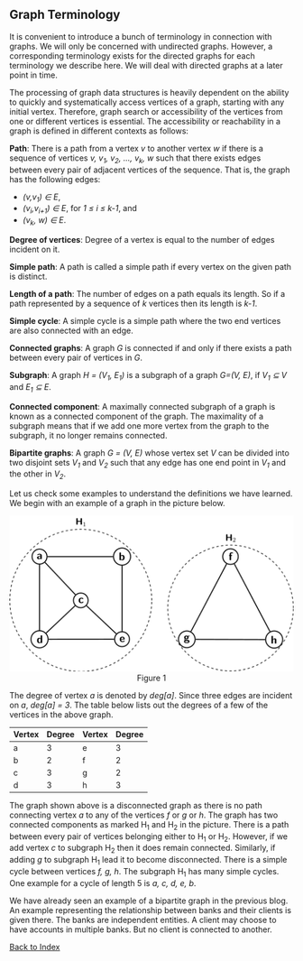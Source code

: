 ## Graph Terminology

It is convenient to introduce a bunch of terminology in connection with graphs. We will only be 
concerned with undirected graphs. However, a corresponding
terminology exists for the directed graphs for each terminology we describe here. We will deal with directed graphs at a later point
in time. 

The processing of graph data structures is heavily dependent on the ability to quickly and systematically
access vertices of a graph, starting with any initial vertex. Therefore, graph search or accessibility of 
the vertices from one or different vertices is essential. The 
accessibility or reachability in a graph is defined in different contexts as follows:

<strong>Path</strong>: There is a path from a vertex <i>v</i> to another vertex <i>w</i> if there is
a sequence of vertices <i>v, v<sub>1</sub>, v<sub>2</sub>, ..., v<sub>k</sub>, w</i> such that there 
exists edges between every pair of adjacent vertices of the sequence. That is, the graph has the 
following edges:

- <i>(v,v<sub>1</sub>) &isin; E</i>, 
- <i>(v<sub>i</sub>,v<sub>i+1</sub>) &isin; E</i>, for <i>1 &le; i &le; k-1</i>, and 
- <i>(v<sub>k</sub>, w) &isin; E</i>.

<strong>Degree of vertices</strong>: Degree of a vertex is equal to the number of edges incident on it.

<strong>Simple path</strong>: A path is called a simple path if every vertex on the given path is distinct.

<strong>Length of a path</strong>: The number of edges on a path equals its length. 
So if a path represented by a sequence of <i>k</i> vertices then its length is <i>k-1</i>. 


<strong>Simple cycle</strong>: A simple cycle is a simple path where the two end vertices are also 
connected with an edge. 

<strong>Connected graphs</strong>: A graph <i>G</i> is connected if and only if there exists a
path between every pair of vertices in <i>G</i>.

<strong>Subgraph</strong>: A graph <i>H = (V<sub>1</sub>, E<sub>1</sub>)</i> is a subgraph of a
graph <i>G=(V, E)</i>, if <i>V<sub>1</sub> &#8838; V</i> and <i>E<sub>1</sub> &#8838; E</i>.

<strong>Connected component</strong>: A maximally connected subgraph of a graph is known as a 
connected component of the graph. The maximality of a subgraph means that if we add one more vertex 
from the graph to the subgraph, it no longer remains connected.

<strong>Bipartite graphs</strong>: A graph <i>G = (V, E)</i> whose vertex set <i>V</i> can be divided into
two disjoint sets <i>V<sub>1</sub></i> and <i>V<sub>2</sub></i> such that any edge has one end point in
<i>V<sub>1</sub></i> and the other in <i>V<sub>2</sub></i>. 

Let us check some examples to understand the definitions we have learned. We begin with an example of a 
graph in the picture below.
<p style="text-align:center">
  <img src="../images/graphExample1.png"><br>
  Figure 1
</p>
The degree of vertex <i>a</i> is denoted by <i>deg[a]</i>. Since three edges are incident on <i>a</i>,
<i>deg[a] = 3</i>. The table below lists out the degrees of a few of the vertices in the above graph.

| Vertex | Degree  | Vertex  | Degree  | 
|---|---|---|---|
| a  | 3 | e  | 3 | 
| b  | 2 | f  | 2 |
| c  | 3 | g  | 2 |
| d  | 3 | h  | 3 |


The graph shown above is a disconnected graph as there is no path connecting vertex <i>a</i> to any of
the vertices <i>f</i> or <i>g</i> or <i>h</i>. The graph has two connected components as marked H<sub>1</sub>
and H<sub>2</sub> in the picture. There is a path between every pair of vertices belonging either to
H<sub>1</sub> or H<sub>2</sub>. However, if we add vertex <i>c</i> to subgraph H<sub>2</sub> then it does
remain connected. Similarly, if adding <i>g</i> to subgraph H<sub>1</sub> lead it to become disconnected.
There is a simple cycle between vertices <i>f, g, h</i>. The subgraph H<sub>1</sub> has many simple cycles. 
One example for a cycle of length 5 is <i>a, c, d, e, b</i>.

We have already seen an example of a bipartite graph in the previous blog. An example representing the 
relationship between banks and their clients is given there. The banks are independent entities. A client may 
choose to have accounts in multiple banks. But no client is connected to another.

[Back to Index](../index.md)
